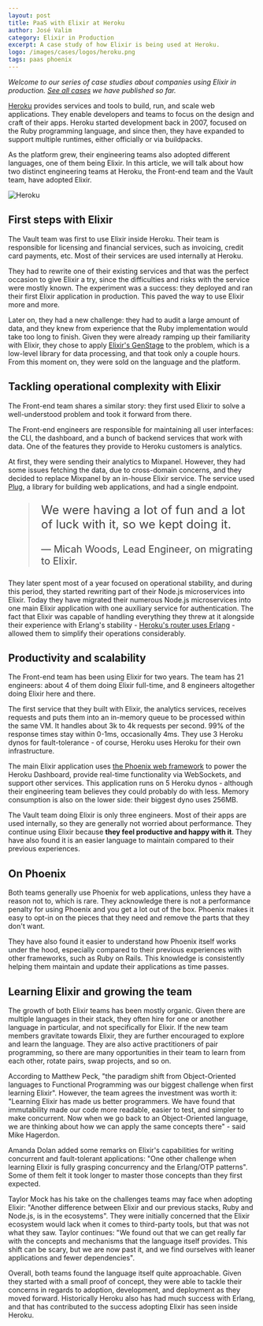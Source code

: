```yaml
---
layout: post
title: PaaS with Elixir at Heroku
author: José Valim
category: Elixir in Production
excerpt: A case study of how Elixir is being used at Heroku.
logo: /images/cases/logos/heroku.png
tags: paas phoenix
---
```


*Welcome to our series of case studies about companies using Elixir in production. [See all cases](/cases.html) we have published so far.*

[Heroku](https://www.heroku.com) provides services and tools to build, run, and scale web applications. They enable developers and teams to focus on the design and craft of their apps. Heroku started development back in 2007, focused on the Ruby programming language, and since then, they have expanded to support multiple runtimes, either officially or via buildpacks.

As the platform grew, their engineering teams also adopted different languages, one of them being Elixir. In this article, we will talk about how two distinct engineering teams at Heroku, the Front-end team and the Vault team, have adopted Elixir.

![Heroku](/images/cases/bg/heroku.png)

## First steps with Elixir

The Vault team was first to use Elixir inside Heroku. Their team is responsible for licensing and financial services, such as invoicing, credit card payments, etc. Most of their services are used internally at Heroku.

They had to rewrite one of their existing services and that was the perfect occasion to give Elixir a try, since the difficulties and risks with the service were mostly known. The experiment was a success: they deployed and ran their first Elixir application in production. This paved the way to use Elixir more and more.

Later on, they had a new challenge: they had to audit a large amount of data, and they knew from experience that the Ruby implementation would take too long to finish. Given they were already ramping up their familiarity with Elixir, they chose to apply [Elixir's GenStage](https://github.com/elixir-lang/gen_stage) to the problem, which is a low-level library for data processing, and that took only a couple hours. From this moment on, they were sold on the language and the platform.

## Tackling operational complexity with Elixir

The Front-end team shares a similar story: they first used Elixir to solve a well-understood problem and took it forward from there.

The Front-end engineers are responsible for maintaining all user interfaces: the CLI, the dashboard, and a bunch of backend services that work with data. One of the features they provide to Heroku customers is analytics.

At first, they were sending their analytics to Mixpanel. However, they had some issues fetching the data, due to cross-domain concerns, and they decided to replace Mixpanel by an in-house Elixir service. The service used [Plug](https://github.com/elixir-plug/plug), a library for building web applications, and had a single endpoint.

<blockquote style="font-size: 24px; color: #444">
<p>We were having a lot of fun and a lot of luck with it, so we kept doing it.</p>
<p style="font-size: 20px">— Micah Woods, Lead Engineer, on migrating to Elixir.</p>
</blockquote>

They later spent most of a year focused on operational stability, and during this period, they started rewriting part of their Node.js microservices into Elixir. Today they have migrated their numerous Node.js microservices into one main Elixir application with one auxiliary service for authentication. The fact that Elixir was capable of handling everything they threw at it alongside their experience with Erlang's stability - [Heroku's router uses Erlang](https://blog.heroku.com/erlang-in-anger) - allowed them to simplify their operations considerably.

## Productivity and scalability

The Front-end team has been using Elixir for two years. The team has 21 engineers: about 4 of them doing Elixir full-time, and 8 engineers altogether doing Elixir here and there.

The first service that they built with Elixir, the analytics services, receives requests and puts them into an in-memory queue to be processed within the same VM. It handles about 3k to 4k requests per second. 99% of the response times stay within 0-1ms, occasionally 4ms. They use 3 Heroku dynos for fault-tolerance - of course, Heroku uses Heroku for their own infrastructure.

The main Elixir application uses [the Phoenix web framework](https://phoenixframework.org/) to power the Heroku Dashboard, provide real-time functionality via WebSockets, and support other services. This application runs on 5 Heroku dynos - although their engineering team believes they could probably do with less. Memory consumption is also on the lower side: their biggest dyno uses 256MB.

The Vault team doing Elixir is only three engineers. Most of their apps are used internally, so they are generally not worried about performance. They continue using Elixir because <strong>they feel productive and happy with it</strong>. They have also found it is an easier language to maintain compared to their previous experiences.

## On Phoenix

Both teams generally use Phoenix for web applications, unless they have a reason not to, which is rare. They acknowledge there is not a performance penalty for using Phoenix and you get a lot out of the box. Phoenix makes it easy to opt-in on the pieces that they need and remove the parts that they don't want.

They have also found it easier to understand how Phoenix itself works under the hood, especially compared to their previous experiences with other frameworks, such as Ruby on Rails. This knowledge is consistently helping them maintain and update their applications as time passes.

## Learning Elixir and growing the team

The growth of both Elixir teams has been mostly organic. Given there are multiple languages in their stack, they often hire for one or another language in particular, and not specifically for Elixir. If the new team members gravitate towards Elixir, they are further encouraged to explore and learn the language. They are also active practitioners of pair programming, so there are many opportunities in their team to learn from each other, rotate pairs, swap projects, and so on.

According to Matthew Peck, "the paradigm shift from Object-Oriented languages to Functional Programming was our biggest challenge when first learning Elixir". However, the team agrees the investment was worth it: "Learning Elixir has made us better programmers. We have found that immutability made our code more readable, easier to test, and simpler to make concurrent. Now when we go back to an Object-Oriented language, we are thinking about how we can apply the same concepts there" - said Mike Hagerdon.

Amanda Dolan added some remarks on Elixir's capabilities for writing concurrent and fault-tolerant applications: "One other challenge when learning Elixir is fully grasping concurrency and the Erlang/OTP patterns". Some of them felt it took longer to master those concepts than they first expected. 

Taylor Mock has his take on the challenges teams may face when adopting Elixir: "Another difference between Elixir and our previous stacks, Ruby and Node.js, is in the ecosystems". They were initially concerned that the Elixir ecosystem would lack when it comes to third-party tools, but that was not what they saw. Taylor continues: "We found out that we can get really far with the concepts and mechanisms that the language itself provides. This shift can be scary, but we are now past it, and we find ourselves with leaner applications and fewer dependencies".

Overall, both teams found the language itself quite approachable. Given they started with a small proof of concept, they were able to tackle their concerns in regards to adoption, development, and deployment as they moved forward. Historically Heroku also has had much success with Erlang, and that has contributed to the success adopting Elixir has seen inside Heroku.
